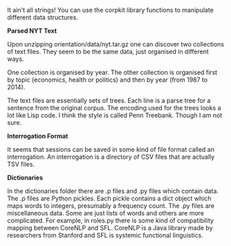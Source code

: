 It ain't all strings! You can use the corpkit library functions to manipulate different data structures.

**Parsed NYT Text**

Upon unzipping orientation/data/nyt.tar.gz one can discover two collections of text files. They seem to be the same data, just organised in different ways.

One collection is organised by year. The other collection is organised first by topic (economics, health or politics) and then by year (from 1987 to 2014).

The text files are essentially sets of trees. Each line is a parse tree for a sentence from the original corpus. The encoding used for the trees looks a lot like Lisp code. I think the style is called Penn Treebank. Though I am not sure.

**Interrogation Format**

It seems that sessions can be saved in some kind of file format called an interrogation. An interrogation is a directory of CSV files that are actually TSV files.

**Dictionaries**

In the dictionaries folder there are .p files and .py files which contain data. The .p files are Python pickles. Each pickle contains a dict object which maps words to integers, presumably a frequency count. The .py files are miscellaneous data. Some are just lists of words and others are more complicated. For example, in roles.py there is some kind of compatibility mapping between CoreNLP and SFL. CoreNLP is a Java library made by researchers from Stanford and SFL is systemic functional linguistics.

